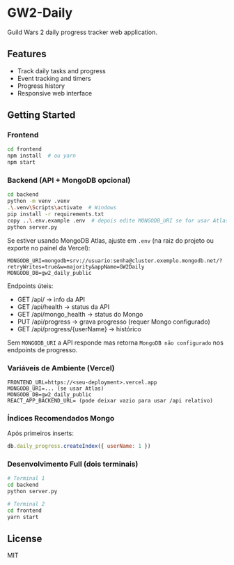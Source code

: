 # GW2-Daily

Guild Wars 2 daily progress tracker web application.

## Features

- Track daily tasks and progress
- Event tracking and timers
- Progress history
- Responsive web interface

## Getting Started

### Frontend
```bash
cd frontend
npm install  # ou yarn
npm start
```

### Backend (API + MongoDB opcional)
```bash
cd backend
python -m venv .venv
.\.venv\Scripts\activate  # Windows
pip install -r requirements.txt
copy ..\.env.example .env  # depois edite MONGODB_URI se for usar Atlas
python server.py
```

Se estiver usando MongoDB Atlas, ajuste em `.env` (na raiz do projeto ou exporte no painel da Vercel):
```
MONGODB_URI=mongodb+srv://usuario:senha@cluster.exemplo.mongodb.net/?retryWrites=true&w=majority&appName=GW2Daily
MONGODB_DB=gw2_daily_public
```

Endpoints úteis:
- GET /api/ -> info da API
- GET /api/health -> status da API
- GET /api/mongo_health -> status do Mongo
- PUT /api/progress -> grava progresso (requer Mongo configurado)
- GET /api/progress/{userName} -> histórico

Sem `MONGODB_URI` a API responde mas retorna `MongoDB não configurado` nos endpoints de progresso.

### Variáveis de Ambiente (Vercel)
```
FRONTEND_URL=https://<seu-deployment>.vercel.app
MONGODB_URI=... (se usar Atlas)
MONGODB_DB=gw2_daily_public
REACT_APP_BACKEND_URL= (pode deixar vazio para usar /api relativo)
```

### Índices Recomendados Mongo
Após primeiros inserts:
```js
db.daily_progress.createIndex({ userName: 1 })
```

### Desenvolvimento Full (dois terminais)
```bash
# Terminal 1
cd backend
python server.py

# Terminal 2
cd frontend
yarn start
```

## License

MIT
